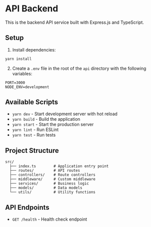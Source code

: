 # API Backend

This is the backend API service built with Express.js and TypeScript.

## Setup

1. Install dependencies:

```bash
yarn install
```

2. Create a `.env` file in the root of the `api` directory with the following variables:

```
PORT=3000
NODE_ENV=development
```

## Available Scripts

- `yarn dev` - Start development server with hot reload
- `yarn build` - Build the application
- `yarn start` - Start the production server
- `yarn lint` - Run ESLint
- `yarn test` - Run tests

## Project Structure

```
src/
  ├── index.ts        # Application entry point
  ├── routes/         # API routes
  ├── controllers/    # Route controllers
  ├── middleware/     # Custom middleware
  ├── services/       # Business logic
  ├── models/         # Data models
  └── utils/          # Utility functions
```

## API Endpoints

- `GET /health` - Health check endpoint
